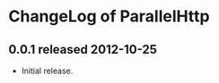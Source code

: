 ChangeLog of ParallelHttp
=========================

0.0.1 released 2012-10-25
-------------------------

- Initial release.
